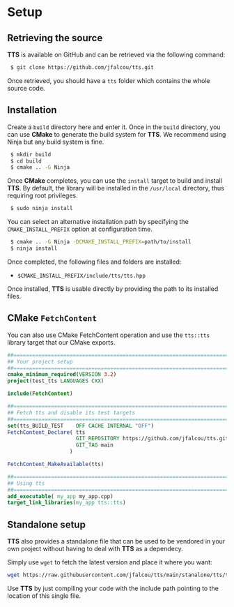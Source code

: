# Setup

## Retrieving the source

**TTS** is available on GitHub and can be retrieved via the following command:

~~~~~~~~~~~~~~~~~~~~~~~~~~~~~~~~~~~~~~~~ bash
 $ git clone https://github.com/jfalcou/tts.git
~~~~~~~~~~~~~~~~~~~~~~~~~~~~~~~~~~~~~~~~

Once retrieved, you should have a `tts` folder which contains the whole source code.

## Installation

Create a `build` directory here and enter it. Once in the `build` directory,
you can use  **CMake** to generate the build system for **TTS**. We recommend using
Ninja but any build system is fine.

~~~~~~~~~~~~~~~~~~~~~~~~~~~~~~~~~~~~~~~~ bash
 $ mkdir build
 $ cd build
 $ cmake .. -G Ninja
~~~~~~~~~~~~~~~~~~~~~~~~~~~~~~~~~~~~~~~~

Once **CMake** completes, you can use the `install` target to build and install **TTS**.
By default, the library will be installed in the `/usr/local` directory, thus requiring
root privileges.

~~~~~~~~~~~~~~~~~~~~~~~~~~~~~~~~~~~~~~~~ bash
 $ sudo ninja install
~~~~~~~~~~~~~~~~~~~~~~~~~~~~~~~~~~~~~~~~

You can select an alternative installation path by specifying the `CMAKE_INSTALL_PREFIX`
option at configuration time.

~~~~~~~~~~~~~~~~~~~~~~~~~~~~~~~~~~~~~~~~ bash
 $ cmake .. -G Ninja -DCMAKE_INSTALL_PREFIX=path/to/install
 $ ninja install
~~~~~~~~~~~~~~~~~~~~~~~~~~~~~~~~~~~~~~~~

Once completed, the following files and folders are installed:

- `$CMAKE_INSTALL_PREFIX/include/tts/tts.hpp`

Once installed, **TTS** is usable directly by providing the path to its installed files.

## CMake `FetchContent`

You can also use CMake FetchContent operation and use the `tts::tts` library
target that our CMake exports.

``` cmake
##==================================================================================================
## Your project setup
##==================================================================================================
cmake_minimum_required(VERSION 3.2)
project(test_tts LANGUAGES CXX)

include(FetchContent)

##==================================================================================================
## Fetch tts and disable its test targets
##==================================================================================================
set(tts_BUILD_TEST    OFF CACHE INTERNAL "OFF")
FetchContent_Declare( tts
                      GIT_REPOSITORY https://github.com/jfalcou/tts.git
                      GIT_TAG main
                    )

FetchContent_MakeAvailable(tts)

##==================================================================================================
## Using tts
##==================================================================================================
add_executable( my_app my_app.cpp)
target_link_libraries(my_app tts::tts)
```

## Standalone setup

**TTS** also provides a standalone file that can be used to be vendored in your own project without
having to deal with **TTS** as a dependecy.

Simply use `wget` to fetch the latest version and place it where you want:

```bash
wget https://raw.githubusercontent.com/jfalcou/tts/main/stanalone/tts/tts.hpp
```

Use **TTS** by just compiling your code with the include path pointing to the location of this single file.
